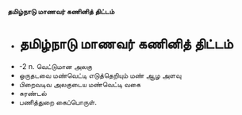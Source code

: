 **தமிழ்நாடு மாணவர் கணினித் திட்டம்**
- # தமிழ்நாடு மாணவர் கணினித் திட்டம்
- -2 n. வெட்டுமான அலகு
- ஒருதடவை மண்வெட்டி எடுத்தெறியும் மண் ஆழ அளவு
- பிறைவடிவ அலகுடைய மண்வெட்டி வகை
- சுரண்டல்
- பணித்துறை கைப்பொருள்.

